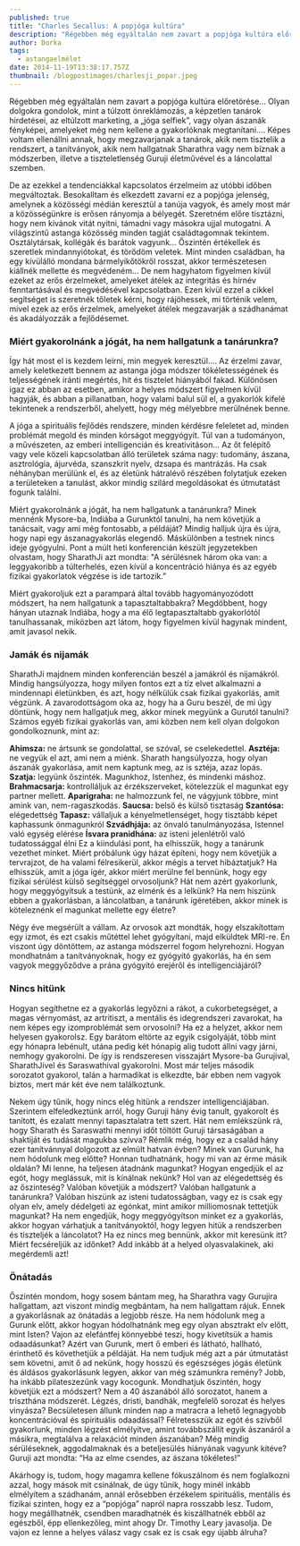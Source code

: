 ```yaml
---
published: true
title: "Charles Secallus: A popjóga kultúra"
description: "Régebben még egyáltalán nem zavart a popjóga kultúra előretörése… "
author: Dorka
tags:
  - astangaelmélet
date: 2014-11-19T13:38:17.757Z
thumbnail: /blogpostimages/charlesji_popar.jpeg
---
```

Régebben még egyáltalán nem zavart a popjóga kultúra előretörése… Olyan dolgokra gondolok, mint a túlzott önreklámozás, a képzetlen tanárok hirdetései, az eltúlzott marketing, a „jóga selfiek”, vagy olyan ászanák fényképei, amelyeket még nem kellene a gyakorlóknak megtanítani…. Képes voltam ellenállni annak, hogy megzavarjanak a tanárok, akik nem tisztelik a rendszert, a tanítványok, akik nem hallgatnak Sharathra vagy nem bíznak a módszerben, illetve a tiszteletlenség Guruji életművével és a láncolattal szemben.

De az ezekkel a tendenciákkal kapcsolatos érzelmeim az utóbbi időben megváltoztak. Besokalltam és elkezdett zavarni ez a popjóga jelenség, amelynek a közösségi médián keresztül a tanúja vagyok, és amely most már a közösségünkre is erősen rányomja a bélyegét. Szeretném előre tisztázni, hogy nem kívánok vitát nyitni, támadni vagy másokra ujjal mutogatni. A világszintű astanga közösség minden tagját családtagomnak tekintem. Osztálytársak, kollégák és barátok vagyunk… Őszintén értékellek és szeretlek mindannyiótokat, és törődöm veletek. Mint minden családban, ha egy kívülálló mondana bármelyikőtökről rosszat, akkor természetesen kiállnék mellette és megvédeném… De nem hagyhatom figyelmen kívül ezeket az erős érzelmeket, amelyeket átélek az integritás és hírnév fenntartásával és megvédésével kapcsolatban. Ezen kívül ezzel a cikkel segítséget is szeretnék tőletek kérni, hogy rájöhessek, mi történik velem, mivel ezek az erős érzelmek, amelyeket átélek megzavarják a szádhanámat és akadályozzák a fejlődésemet.

### Miért gyakorolnánk a jógát, ha nem hallgatunk a tanárunkra?

Így hát most el is kezdem leírni, min megyek keresztül…. Az érzelmi zavar, amely keletkezett bennem az astanga jóga módszer tökéletességének és teljességének iránti megértés, hit és tisztelet hiányából fakad. Különösen igaz ez abban az esetben, amikor a helyes módszert figyelmen kívül hagyják, és abban a pillanatban, hogy valami balul sül el, a gyakorlók kifelé tekintenek a rendszerből, ahelyett, hogy még mélyebbre merülnének benne.

A jóga a spirituális fejlődés rendszere, minden kérdésre feleletet ad, minden problémát megold és minden kórságot meggyógyít. Túl van a tudományon, a művészeten, az emberi intelligencián és kreativitáson… Az őt felépítő vagy vele közeli kapcsolatban álló területek száma nagy: tudomány, ászana, asztrológia, ájurvéda, szanszkrit nyelv, dzsapa és mantrázás. Ha csak néhányban merülünk el, és az életünk hátralévő részében folytatjuk ezeken a területeken a tanulást, akkor mindig szilárd megoldásokat és útmutatást fogunk találni.

Miért gyakorolnánk a jógát, ha nem hallgatunk a tanárunkra? Minek mennénk Mysore-ba, Indiába a Gurunktól tanulni, ha nem követjük a tanácsait, vagy ami még fontosabb, a példáját? Mindig halljuk újra és újra, hogy napi egy ászanagyakorlás elegendő. Máskülönben a testnek nincs ideje gyógyulni. Pont a múlt heti konferencián készült jegyzetekben olvastam, hogy SharathJi azt mondta: "A sérülésnek három oka van: a leggyakoribb a túlterhelés, ezen kívül a koncentráció hiánya és az egyéb fizikai gyakorlatok végzése is ide tartozik.”

Miért gyakoroljuk ezt a parampará által tovább hagyományozódott módszert, ha nem hallgatunk a tapasztaltabbakra? Megdöbbent, hogy hányan utaznak Indiába, hogy a ma élő legtapasztaltabb gyakorlótól tanulhassanak, miközben azt látom, hogy figyelmen kívül hagynak mindent, amit javasol nekik.

### Jamák és nijamák

SharathJi majdnem minden konferencián beszél a jamákról és nijamákról. Mindig hangsúlyozza, hogy milyen fontos ezt a tíz elvet alkalmazni a mindennapi életünkben, és azt, hogy nélkülük csak fizikai gyakorlás, amit végzünk. A zavarodottságom oka az, hogy ha a Guru beszél, de mi úgy döntünk, hogy nem hallgatjuk meg, akkor minek megyünk a Gurutól tanulni? Számos egyéb fizikai gyakorlás van, ami közben nem kell olyan dolgokon gondolkoznunk, mint az:

**Ahimsza:** ne ártsunk se gondolattal, se szóval, se cselekedettel.
**Asztéja:** ne vegyük el azt, ami nem a miénk. Sharath hangsúlyozza, hogy olyan ászanák gyakorlása, amit nem kaptunk meg, az is sztéja, azaz lopás.
**Szatja:** legyünk őszinték. Magunkhoz, Istenhez, és mindenki máshoz.
**Brahmacsarja:** kontrolláljuk az érzékszerveket, kötelezzük el magunkat egy partner mellett.
**Aparigraha:** ne halmozzunk fel, ne vágyjunk többre, mint amink van, nem-ragaszkodás.
**Saucsa:** belső és külső tisztaság
**Szantósa:** elégedettség
**Tapasz:** vállaljuk a kényelmetlenséget, hogy tisztább képet kaphassunk önmagunkról
**Szvádhjája:** az önvaló tanulmányozása, Istennel való egység elérése
**Ísvara pranidhána:** az isteni jelenlétről való tudatossággal élni
Ez a kiindulási pont, ha elhisszük, hogy a tanárunk vezethet minket. Miért próbálunk úgy házat építeni, hogy nem követjük a tervrajzot, de ha valami félresikerül, akkor mégis a tervet hibáztatjuk? Ha elhisszük, amit a jóga ígér, akkor miért merülne fel bennünk, hogy egy fizikai sérülést külső segítséggel orvosoljunk? Hát nem azért gyakorlunk, hogy meggyógyítsuk a testünk, az elménk és a lelkünk? Ha nem hiszünk ebben a gyakorlásban, a láncolatban, a tanárunk ígéretében, akkor minek is köteleznénk el magunkat mellette egy életre?

Négy éve megsérült a vállam. Az orvosok azt mondták, hogy elszakítottam egy izmot, és ezt csakis műtéttel lehet gyógyítani, majd elküldtek MRI-re. Én viszont úgy döntöttem, az astanga módszerrel fogom helyrehozni. Hogyan mondhatnám a tanítványoknak, hogy ez gyógyító gyakorlás, ha én sem vagyok meggyőződve a prána gyógyító erejéről és intelligenciájáról?

### Nincs hitünk

Hogyan segíthetne ez a gyakorlás legyőzni a rákot, a cukorbetegséget, a magas vérnyomást, az artritiszt, a mentális és idegrendszeri zavarokat, ha nem képes egy izomproblémát sem orvosolni? Ha ez a helyzet, akkor nem helyesen gyakorolsz. Egy barátom eltörte az egyik csigolyáját, több mint egy hónapra lebénult, utána pedig két hónapig alig tudott állni vagy járni, nemhogy gyakorolni. De így is rendszeresen visszajárt Mysore-ba Gurujival, SharathJivel és Saraswathival gyakorolni. Most már teljes második sorozatot gyakorol, talán a harmadikat is elkezdte, bár ebben nem vagyok biztos, mert már két éve nem találkoztunk.

Nekem úgy tűnik, hogy nincs elég hitünk a rendszer intelligenciájában. Szerintem elfeledkeztünk arról, hogy Guruji hány évig tanult, gyakorolt és tanított, és ezalatt mennyi tapasztalatra tett szert. Hát nem emlékszünk rá, hogy Sharath és Saraswathi mennyi időt töltött Guruji társaságában a shaktiját és tudását magukba szívva? Rémlik még, hogy ez a család hány ezer tanítvánnyal dolgozott az elmúlt hatvan évben? Minek van Gurunk, ha nem hódolunk meg előtte? Honnan tudhatnánk, hogy mi van az érme másik oldalán? Mi lenne, ha teljesen átadnánk magunkat? Hogyan engedjük el az egót, hogy meglássuk, mit is kínálnak nekünk? Hol van az elégedettség és az őszinteség? Valóban követjük a módszert? Valóban hallgatunk a tanárunkra? Valóban hiszünk az isteni tudatosságban, vagy ez is csak egy olyan elv, amely dédelgeti az egónkat, mint amikor milliomosnak tettetjük magunkat? Ha nem engedjük, hogy meggyógyítson minket ez a gyakorlás, akkor hogyan várhatjuk a tanítványoktól, hogy legyen hitük a rendszerben és tiszteljék a láncolatot? Ha ez nincs meg bennünk, akkor mit keresünk itt? Miért fecséreljük az időnket? Add inkább át a helyed olyasvalakinek, aki megérdemli azt!

### Önátadás

Őszintén mondom, hogy sosem bántam meg, ha Sharathra vagy Gurujira hallgattam, azt viszont mindig megbántam, ha nem hallgattam rájuk. Ennek a gyakorlásnak az önátadás a legjobb része. Ha nem hódolunk meg a Gurunk előtt, akkor hogyan hódolhatnánk meg egy olyan absztrakt elv előtt, mint Isten? Vajon az elefántfej könnyebbé teszi, hogy kivetítsük a hamis odaadásunkat? Azért van Gurunk, mert ő emberi és látható, hallható, érinthető és követhetjük a példáját. Ha nem tudjuk még azt a pár útmutatást sem követni, amit ő ad nekünk, hogy hosszú és egészséges jógás életünk és áldásos gyakorlásunk legyen, akkor van még számunkra remény? Jobb, ha inkább pilateszezünk vagy kocogunk. Mondhatjuk őszintén, hogy követjük ezt a módszert? Nem a 40 ászanából álló sorozatot, hanem a triszthána módszerét. Légzés, dristi, bandhák, megfelelő sorozat és helyes vinyásza? Becsületesen állunk minden nap a matracra a lehető legnagyobb koncentrációval és spirituális odaadással? Félretesszük az egót és szívből gyakorlunk, minden légzést elmélyítve, amint továbbszállít egyik ászanáról a másikra, megtalálva a relaxációt minden ászanában? Még mindig sérüléseknek, aggodalmaknak és a beteljesülés hiányának vagyunk kitéve? Guruji azt mondta: “Ha az elme csendes, az ászana tökéletes!”

Akárhogy is, tudom, hogy magamra kellene fókuszálnom és nem foglalkozni azzal, hogy mások mit csinálnak, de úgy tűnik, hogy minél inkább elmélyítem a szádhanám, annál erősebben érzékelem spirituális, mentális és fizikai szinten, hogy ez a “popjóga” napról napra rosszabb lesz. Tudom, hogy megállhatnék, csendben maradhatnék és kiszállhatnék ebből az egészből, épp ellenkezőleg, mint ahogy Dr. Timothy Leary javasolja. De vajon ez lenne a helyes válasz vagy csak ez is csak egy újabb álruha? 
